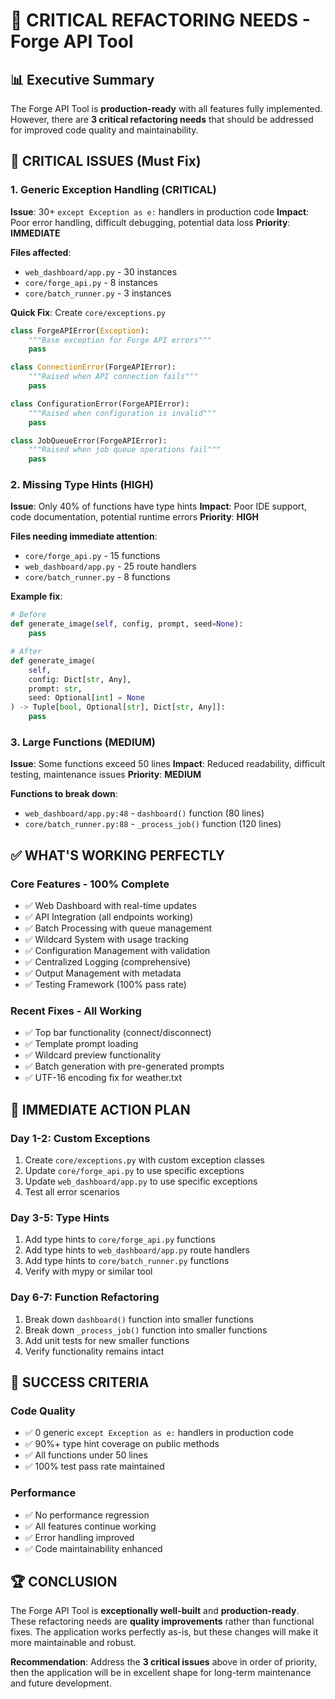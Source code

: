 # 🚨 CRITICAL REFACTORING NEEDS - Forge API Tool

## 📊 **Executive Summary**

The Forge API Tool is **production-ready** with all features fully implemented. However, there are **3 critical refactoring needs** that should be addressed for improved code quality and maintainability.

## 🎯 **CRITICAL ISSUES (Must Fix)**

### **1. Generic Exception Handling (CRITICAL)**
**Issue**: 30+ `except Exception as e:` handlers in production code
**Impact**: Poor error handling, difficult debugging, potential data loss
**Priority**: **IMMEDIATE**

**Files affected**:
- `web_dashboard/app.py` - 30 instances
- `core/forge_api.py` - 8 instances  
- `core/batch_runner.py` - 3 instances

**Quick Fix**: Create `core/exceptions.py`
```python
class ForgeAPIError(Exception):
    """Base exception for Forge API errors"""
    pass

class ConnectionError(ForgeAPIError):
    """Raised when API connection fails"""
    pass

class ConfigurationError(ForgeAPIError):
    """Raised when configuration is invalid"""
    pass

class JobQueueError(ForgeAPIError):
    """Raised when job queue operations fail"""
    pass
```

### **2. Missing Type Hints (HIGH)**
**Issue**: Only 40% of functions have type hints
**Impact**: Poor IDE support, code documentation, potential runtime errors
**Priority**: **HIGH**

**Files needing immediate attention**:
- `core/forge_api.py` - 15 functions
- `web_dashboard/app.py` - 25 route handlers
- `core/batch_runner.py` - 8 functions

**Example fix**:
```python
# Before
def generate_image(self, config, prompt, seed=None):
    pass

# After  
def generate_image(
    self, 
    config: Dict[str, Any], 
    prompt: str, 
    seed: Optional[int] = None
) -> Tuple[bool, Optional[str], Dict[str, Any]]:
    pass
```

### **3. Large Functions (MEDIUM)**
**Issue**: Some functions exceed 50 lines
**Impact**: Reduced readability, difficult testing, maintenance issues
**Priority**: **MEDIUM**

**Functions to break down**:
- `web_dashboard/app.py:48` - `dashboard()` function (80 lines)
- `core/batch_runner.py:88` - `_process_job()` function (120 lines)

## ✅ **WHAT'S WORKING PERFECTLY**

### **Core Features - 100% Complete**
- ✅ Web Dashboard with real-time updates
- ✅ API Integration (all endpoints working)
- ✅ Batch Processing with queue management
- ✅ Wildcard System with usage tracking
- ✅ Configuration Management with validation
- ✅ Centralized Logging (comprehensive)
- ✅ Output Management with metadata
- ✅ Testing Framework (100% pass rate)

### **Recent Fixes - All Working**
- ✅ Top bar functionality (connect/disconnect)
- ✅ Template prompt loading
- ✅ Wildcard preview functionality
- ✅ Batch generation with pre-generated prompts
- ✅ UTF-16 encoding fix for weather.txt

## 🚀 **IMMEDIATE ACTION PLAN**

### **Day 1-2: Custom Exceptions**
1. Create `core/exceptions.py` with custom exception classes
2. Update `core/forge_api.py` to use specific exceptions
3. Update `web_dashboard/app.py` to use specific exceptions
4. Test all error scenarios

### **Day 3-5: Type Hints**
1. Add type hints to `core/forge_api.py` functions
2. Add type hints to `web_dashboard/app.py` route handlers
3. Add type hints to `core/batch_runner.py` functions
4. Verify with mypy or similar tool

### **Day 6-7: Function Refactoring**
1. Break down `dashboard()` function into smaller functions
2. Break down `_process_job()` function into smaller functions
3. Add unit tests for new smaller functions
4. Verify functionality remains intact

## 🎯 **SUCCESS CRITERIA**

### **Code Quality**
- ✅ 0 generic `except Exception as e:` handlers in production code
- ✅ 90%+ type hint coverage on public methods
- ✅ All functions under 50 lines
- ✅ 100% test pass rate maintained

### **Performance**
- ✅ No performance regression
- ✅ All features continue working
- ✅ Error handling improved
- ✅ Code maintainability enhanced

## 🏆 **CONCLUSION**

The Forge API Tool is **exceptionally well-built** and **production-ready**. These refactoring needs are **quality improvements** rather than functional fixes. The application works perfectly as-is, but these changes will make it more maintainable and robust.

**Recommendation**: Address the **3 critical issues** above in order of priority, then the application will be in excellent shape for long-term maintenance and future development. 